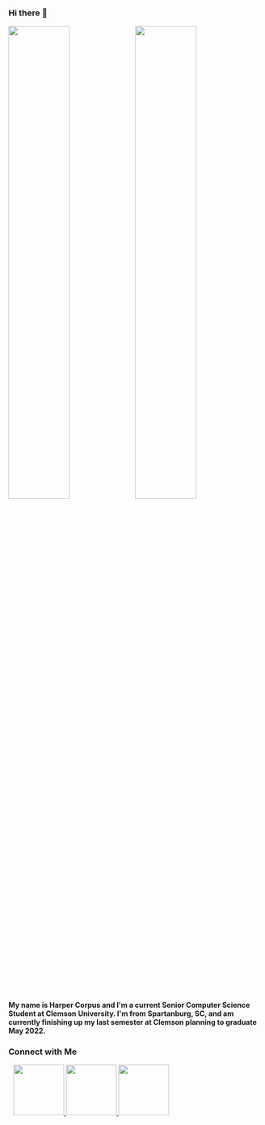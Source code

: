 

### Hi there 👋

<div float="left">
  <img src="https://github-readme-stats.vercel.app/api?username=harpercorpus1&count_private=true&show_icons=true&theme=radical" width="49%", vertical-align="top" />
  <img src="https://github-readme-stats.vercel.app/api/top-langs/?username=harpercorpus1&hide=Jupyter Notebook&langs_count=3&layout=compact&theme=radical" width="49%" />
</div>

#### My name is Harper Corpus and I'm a current Senior Computer Science Student at Clemson University. I'm from Spartanburg, SC, and am currently finishing up my last semester at Clemson planning to graduate May 2022. 

<h3>
  Connect with Me
</h3>

<div style="margin:10px",float="left">
  <a href="https://harpercorpus1.github.io" target="_blank">
    <img src="https://img.shields.io/badge/website-000000?style=for-the-badge&logo=About.me&logoColor=white" width="100px" />
  </a>
  <a href="https://www.linkedin.com/in/harper-corpus-a48530232">
    <img src="https://img.shields.io/badge/LinkedIn-0077B5?style=for-the-badge&logo=linkedin&logoColor=white" width="100px" />
  </a>
  <a href="https://github.com/harpercorpus1?tab=repositories">
    <img src="https://img.shields.io/badge/GitHub-100000?style=for-the-badge&logo=github&logoColor=white" width="100px" />
  </a>
</div>




<!--
**harpercorpus1/harpercorpus1** is a ✨ _special_ ✨ repository because its `README.md` (this file) appears on your GitHub profile.

Here are some ideas to get you started:

- 🔭 I’m currently working on ...
- 🌱 I’m currently learning ...
- 👯 I’m looking to collaborate on ...
- 🤔 I’m looking for help with ...
- 💬 Ask me about ...
- 📫 How to reach me: ...
- 😄 Pronouns: ...
- ⚡ Fun fact: ...
-->
